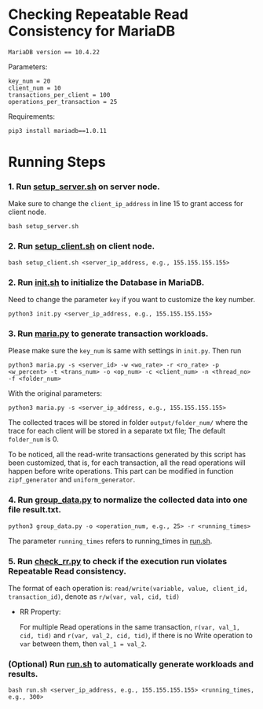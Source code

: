 # Checking Repeatable Read Consistency for MariaDB


```
MariaDB version == 10.4.22
```
Parameters:
```
key_num = 20
client_num = 10
transactions_per_client = 100
operations_per_transaction = 25
```
Requirements:
```
pip3 install mariadb==1.0.11
```

# Running Steps

### 1. Run [setup_server.sh](./setup_server.sh) on server node.
Make sure to change the `client_ip_address` in line 15 to grant access for client node.
```
bash setup_server.sh
```
### 2. Run [setup_client.sh](./setup_client.sh) on client node.
```
bash setup_client.sh <server_ip_address, e.g., 155.155.155.155>
```
### 2. Run [init.sh](./init.sh) to initialize the Database in MariaDB.

Need to change the parameter `key` if you want to customize the key number.
```
python3 init.py <server_ip_address, e.g., 155.155.155.155>
```
### 3. Run [maria.py](./maria.py) to generate transaction workloads. 

Please make sure the `key_num` is same with settings in `init.py`. Then run
```
python3 maria.py -s <server_id> -w <wo_rate> -r <ro_rate> -p <w_percent> -t <trans_num> -o <op_num> -c <client_num> -n <thread_no> -f <folder_num>
```
With the original parameters:
```
python3 maria.py -s <server_ip_address, e.g., 155.155.155.155>
```
The collected traces will be stored in folder `output/folder_num/` where the trace for each client will be stored in a separate txt file; The default `folder_num` is 0.

To be noticed, all the read-write transactions generated by this script has been customized, that is, for each transaction, all the read operations will happen before write operations. This part can be modified in function `zipf_generator` and `uniform_generator`.

### 4. Run [group_data.py](./group_data.py) to normalize the collected data into one file result.txt.
```
python3 group_data.py -o <operation_num, e.g., 25> -r <running_times>
```
The parameter `running_times` refers to running_times in [run.sh](./run.sh).

### 5. Run [check_rr.py](./check_rr.py) to check if the execution run violates Repeatable Read consistency.

The format of each operation is: `read/write(variable, value, client_id, transaction_id)`, denote as `r/w(var, val, cid, tid)`
* RR Property:

    For multiple Read operations in the same transaction, `r(var, val_1, cid, tid)` and `r(var, val_2, cid, tid)`, if there is no Write operation to `var` between them, then `val_1 = val_2`.
  
### (Optional) Run [run.sh](./run.sh) to automatically generate workloads and results.
```
bash run.sh <server_ip_address, e.g., 155.155.155.155> <running_times, e.g., 300>
```
